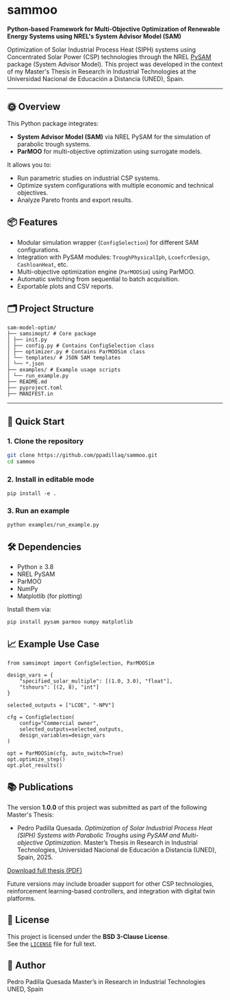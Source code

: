 # sammoo

**Python-based Framework for Multi-Objective Optimization of Renewable Energy Systems using NREL's System Advisor Model (SAM)**

Optimization of Solar Industrial Process Heat (SIPH) systems using Concentrated Solar Power (CSP) technologies through the NREL [PySAM](https://nrel-pysam.readthedocs.io/en/latest/) package (System Advisor Model). This project was developed in the context of my Master's Thesis in Research in Industrial Technologies at the Universidad Nacional de Educación a Distancia (UNED), Spain.


---

## 🌞 Overview

This Python package integrates:
- **System Advisor Model (SAM)** via NREL PySAM for the simulation of parabolic trough systems.
- **ParMOO** for multi-objective optimization using surrogate models.

It allows you to:
- Run parametric studies on industrial CSP systems.
- Optimize system configurations with multiple economic and technical objectives.
- Analyze Pareto fronts and export results.

## 📦 Features

- Modular simulation wrapper (`ConfigSelection`) for different SAM configurations.
- Integration with PySAM modules: `TroughPhysicalIph`, `LcoefcrDesign`, `CashloanHeat`, etc.
- Multi-objective optimization engine (`ParMOOSim`) using ParMOO.
- Automatic switching from sequential to batch acquisition.
- Exportable plots and CSV reports.

## 🗂️ Project Structure

```
sam-model-optim/
├── samsimopt/ # Core package
│ ├── init.py
│ ├── config.py # Contains ConfigSelection class
│ ├── optimizer.py # Contains ParMOOSim class
│ └── templates/ # JSON SAM templates
│ └── *.json
├── examples/ # Example usage scripts
│ └── run_example.py
├── README.md
├── pyproject.toml
├── MANIFEST.in
```


---

## 🚀 Quick Start

### 1. Clone the repository

```bash
git clone https://github.com/ppadillaq/sammoo.git
cd sammoo
```

### 2. Install in editable mode

```
pip install -e .
```

### 3. Run an example

```
python examples/run_example.py
```

## 🛠 Dependencies

- Python ≥ 3.8
- NREL PySAM
- ParMOO
- NumPy
- Matplotlib (for plotting)

Install them via:

```
pip install pysam parmoo numpy matplotlib
```

## 📈 Example Use Case

```
from samsimopt import ConfigSelection, ParMOOSim

design_vars = {
    "specified_solar_multiple": [(1.0, 3.0), "float"],
    "tshours": [(2, 8), "int"]
}

selected_outputs = ["LCOE", "-NPV"]

cfg = ConfigSelection(
    config="Commercial owner",
    selected_outputs=selected_outputs,
    design_variables=design_vars
)

opt = ParMOOSim(cfg, auto_switch=True)
opt.optimize_step()
opt.plot_results()
```

## 📚 Publications

The version **1.0.0** of this project was submitted as part of the following Master's Thesis:

- Pedro Padilla Quesada. *Optimization of Solar Industrial Process Heat (SIPH) Systems with Parabolic Troughs using PySAM and Multi-objective Optimization*. Master’s Thesis in Research in Industrial Technologies, Universidad Nacional de Educación a Distancia (UNED), Spain, 2025.

[Download full thesis (PDF)](link_to_pdf_if_any)

Future versions may include broader support for other CSP technologies, reinforcement learning-based controllers, and integration with digital twin platforms.


## 📄 License

This project is licensed under the **BSD 3-Clause License**.  
See the [`LICENSE`](./LICENSE) file for full text.

## 👤 Author
Pedro Padilla Quesada
Master’s in Research in Industrial Technologies
UNED, Spain

